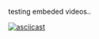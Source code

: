 testing embeded videos..

[![asciicast](https://asciinema.org/a/14.png)](https://asciinema.org/a/14)
